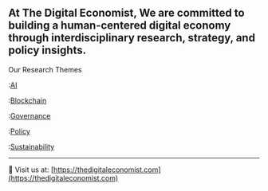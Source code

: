 At The Digital Economist, We are committed to building a human-centered digital economy through interdisciplinary research, strategy, and policy insights.
---
Our Research Themes

:[AI](https://github.com/The-Digital-Economist/ai-papers)

:[Blockchain](https://github.com/The-Digital-Economist/blockchain-papers)

:[Governance](https://github.com/The-Digital-Economist/governance-papers)

:[Policy](https://github.com/The-Digital-Economist/policy-papers)

:[Sustainability](https://github.com/The-Digital-Economist/sustainability-papers)

---
:link: Visit us at: [https://thedigitaleconomist.com](https://thedigitaleconomist.com)

